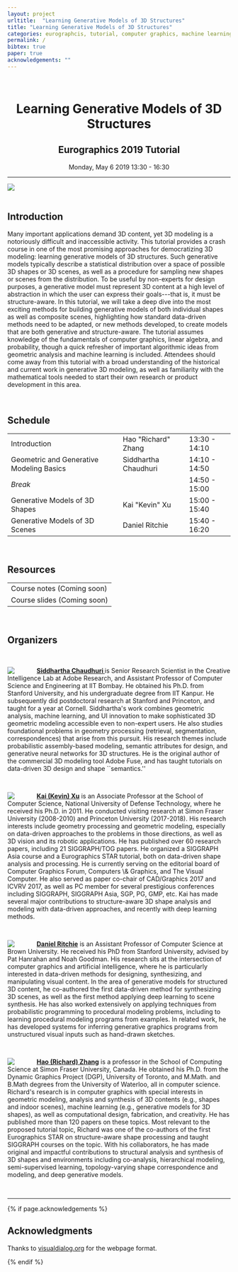 ```yaml
---
layout: project
urltitle:  "Learning Generative Models of 3D Structures"
title: "Learning Generative Models of 3D Structures"
categories: eurographcis, tutorial, computer graphics, machine learning, machine learning
permalink: /
bibtex: true
paper: true
acknowledgements: ""
---
```


<br>
<div class="row">
  <div class="col-xs-12">
    <center><h1>Learning Generative Models of 3D Structures</h1></center>
    <center><h2>Eurographics 2019 Tutorial</h2></center>
    <center>Monday, May 6 2019 13:30 - 16:30</center>
  </div>
</div>

<hr>

<div class="row" id="intro">
  <div class="col-md-12">
    <img src="{{ "/static/img/splash.jpg" | prepend:site.baseurl }}">
  </div>
</div>

<br>
<div class="row" id="schedule">
  <div class="col-xs-12">
    <h2>Introduction</h2>
  </div>
</div>
<div class="row">
  <div class="col-xs-12">
    <p>
      Many important applications demand 3D content, yet 3D modeling is a notoriously difficult and inaccessible activity. This tutorial provides a crash course in one of the most promising approaches for democratizing 3D modeling: learning generative models of 3D structures. Such generative models typically describe a statistical distribution over a space of possible 3D shapes or 3D scenes, as well as a procedure for sampling new shapes or scenes from the distribution. To be useful by non-experts for design purposes, a generative model must represent 3D content at a high level of abstraction in which the user can express their goals---that is, it must be structure-aware. In this tutorial, we will take a deep dive into the most exciting methods for building generative models of both individual shapes as well as composite scenes, highlighting how standard data-driven methods need to be adapted, or new methods developed, to create models that are both generative and structure-aware. The tutorial assumes knowledge of the fundamentals of computer graphics, linear algebra, and probability, though a quick refresher of important algorithmic ideas from geometric analysis and machine learning is included. Attendees should come away from this tutorial with a broad understanding of the historical and current work in generative 3D modeling, as well as familiarity with the mathematical tools needed to start their own research or product development in this area.
    </p>
  </div>
</div> <br>   


<div class="row" id="resources">
  <div class="col-xs-12">
    <h2>Schedule</h2>
  </div>
</div>
<div class="row">
  <div class="col-xs-12">
     <table class="table table-striped">
      <tbody>
        <tr>
          <td>Introduction</td>
          <td>Hao "Richard" Zhang</td>
          <td>13:30 - 14:10</td>
        </tr>
        <tr>
          <td>Geometric and Generative Modeling Basics</td>
          <td>Siddhartha Chaudhuri</td>
          <td>14:10 - 14:50</td>
        </tr>
        <tr>
          <td><i>Break</i></td>
          <td></td>
          <td>14:50 - 15:00</td>
        </tr>
        <tr>
          <td>Generative Models of 3D Shapes</td>
          <td>Kai "Kevin" Xu</td>
          <td>15:00 - 15:40</td>
        </tr>
        <tr>
          <td>Generative Models of 3D Scenes</td>
          <td>Daniel Ritchie</td>
          <td>15:40 - 16:20</td>
        </tr>
      </tbody>
    </table>
  </div>
</div>

<br>
<div class="row" id="organizers">
  <div class="col-xs-12">
    <h2>Resources</h2>
  </div>
</div>
<div class="row">
  <div class="col-xs-12">
    <table class="table table-striped">
      <tbody>
        <tr>
          <td>Course notes (Coming soon)</td>
        </tr>
        <tr>
          <td>Course slides (Coming soon)</td>
        </tr>
      </tbody>
    </table>
  </div>
</div>

<br>
<div class="row">
  <div class="col-xs-12">
    <h2>Organizers</h2>
  </div>
</div><br>

<div class="row">
  <div class="col-md-12">
    <a href="https://www.cse.iitb.ac.in/~sidch/"><img class="people-pic" style="float:left;margin-right:50px;" src="{{ "/static/img/people/sid.png" | prepend:site.baseurl }}"></a>
    <p>
      <b><a href="https://www.cse.iitb.ac.in/~sidch/">Siddhartha Chaudhuri </a></b> is Senior Research Scientist in the Creative Intelligence Lab at Adobe Research, and Assistant Professor of Computer Science and Engineering at IIT Bombay. He obtained his Ph.D. from Stanford University, and his undergraduate degree from IIT Kanpur. He subsequently did postdoctoral research at Stanford and Princeton, and taught for a year at Cornell. Siddhartha's work combines geometric analysis, machine learning, and UI innovation to make sophisticated 3D geometric modeling accessible even to non-expert users. He also studies foundational problems in geometry processing (retrieval, segmentation, correspondences) that arise from this pursuit. His research themes include probabilistic assembly-based modeling, semantic attributes for design, and generative neural networks for 3D structures. He is the original author of the commercial 3D modeling tool Adobe Fuse, and has taught tutorials on data-driven 3D design and shape ``semantics.''
    </p>
  </div>
</div><br>

<div class="row">
  <div class="col-md-12">
    <a href="http://kevinkaixu.net/"><img class="people-pic" style="float:left;margin-right:50px;" src="{{ "/static/img/people/kevin.png" | prepend:site.baseurl }}"></a>
    <p>
      <b><a href="http://kevinkaixu.net/">Kai (Kevin) Xu</a></b> is an Associate Professor at the School of Computer Science, National University of Defense Technology, where he received his Ph.D. in 2011. He conducted visiting research at Simon Fraser University (2008-2010) and Princeton University (2017-2018). His research interests include geometry processing and geometric modeling, especially on data-driven approaches to the problems in those directions, as well as 3D vision and its robotic applications. He has published over 60 research papers, including 21 SIGGRAPH/TOG papers. He organized a SIGGRAPH Asia course and a Eurographics STAR tutorial, both on data-driven shape analysis and processing. He is currently serving on the editorial board of Computer Graphics Forum, Computers \& Graphics, and The Visual Computer. He also served as paper co-chair of CAD/Graphics 2017 and ICVRV 2017, as well as PC member for several prestigious conferences including SIGGRAPH, SIGGRAPH Asia, SGP, PG, GMP, etc. Kai has made several major contributions to structure-aware 3D shape analysis and modeling with data-driven approaches, and recently with deep learning methods.
    </p>
  </div>
</div><br>

<div class="row">
  <div class="col-md-12">
    <a href="https://dritchie.github.io/"><img class="people-pic" style="float:left;margin-right:50px;" src="{{ "/static/img/people/daniel.png" | prepend:site.baseurl }}"></a>
    <p>
      <b><a href="https://dritchie.github.io/">Daniel Ritchie</a></b> is an Assistant Professor of Computer Science at Brown University. He received his PhD from Stanford University, advised by Pat Hanrahan and Noah Goodman. His research sits at the intersection of computer graphics and artificial intelligence, where he is particularly interested in data-driven methods for designing, synthesizing, and manipulating visual content. In the area of generative models for structured 3D content, he co-authored the first data-driven method for synthesizing 3D scenes, as well as the first method applying deep learning to scene synthesis. He has also worked extensively on applying techniques from probabilistic programming to procedural modeling problems, including to learning procedural modeling programs from examples. In related work, he has developed systems for inferring generative graphics programs from unstructured visual inputs such as hand-drawn sketches.
    </p>
  </div>
</div><br>

<div class="row">
  <div class="col-md-12">
    <a href="http://www.cs.sfu.ca/~haoz/"><img class="people-pic" style="float:left;margin-right:50px;" src="{{ "/static/img/people/richard.png" | prepend:site.baseurl }}"></a>
    <p>
      <b><a href="http://www.cs.sfu.ca/~haoz/">Hao (Richard) Zhang</a></b> is a professor in the School of Computing Science at Simon Fraser University, Canada. He obtained his Ph.D. from the Dynamic Graphics Project (DGP), University of Toronto, and M.Math. and B.Math degrees from the University of Waterloo, all in computer science. Richard's research is in computer graphics with special interests in geometric modeling, analysis and synthesis of 3D contents (e.g., shapes and indoor scenes), machine learning (e.g., generative models for 3D shapes), as well as computational design, fabrication, and creativity. He has published more than 120 papers on these topics. Most relevant to the proposed tutorial topic, Richard was one of the co-authors of the first Eurographics STAR on structure-aware shape processing and taught SIGGRAPH courses on the topic. With his collaborators, he has made original and impactful contributions to structural analysis and synthesis of 3D shapes and environments including co-analysis, hierarchical modeling, semi-supervised learning, topology-varying shape correspondence and modeling, and deep generative models. 
    </p>
  </div>
</div><br>

<hr>

{% if page.acknowledgements %}
<div class="row">
  <div class="col-xs-12">
    <h2>Acknowledgments</h2>
  </div>
</div>
<a name="/acknowledgements"></a>
<div class="row">
  <div class="col-xs-12">
    <p>
      Thanks to <span style="color:#1a1aff;font-weight:400;"> <a href="https://visualdialog.org/">visualdialog.org</a></span> for the webpage format.
    </p>
  </div>
</div>
{% endif %}

<br>

